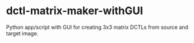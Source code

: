# dctl-matrix-maker-withGUI
Python app/script with GUI for creating 3x3 matrix DCTLs from source and target image. 
